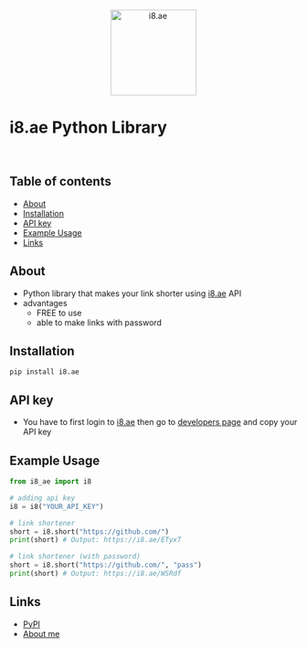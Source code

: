 <div align="center">
 <br />
 <p>
  <a href="https://i8.ae"><img src="https://discord.com/assets/7c13aa0def6ccb6932f47dedd33f59c1.svg" width="150" alt="i8.ae" /></a>
 </p>
</div>

# i8.ae Python Library
<br>

## Table of contents
- [About](#about)
- [Installation](#installation)
- [API key](#api-key)
- [Example Usage](#example-usage)
- [Links](#links)

## About
- Python library that makes your link shorter using [i8.ae](http://i8.ae/) API
- advantages
  - FREE to use
  - able to make links with password

## Installation
```
pip install i8.ae
```

## API key
- You have to first login to [i8.ae](http://i8.ae/) then go to [developers page](https://i8.ae/developers) and copy your API key

## Example Usage
```py
from i8_ae import i8

# adding api key
i8 = i8("YOUR_API_KEY")

# link shortener
short = i8.short("https://github.com/")
print(short) # Output: https://i8.ae/ETyxT

# link shortener (with password)
short = i8.short("https://github.com/", "pass")
print(short) # Output: https://i8.ae/WSRdf
```

## Links
- [PyPI](https://pypi.org/project/i8.ae/)
- [About me](https://github.com/ShahabCypher/ShahabCypher/)
